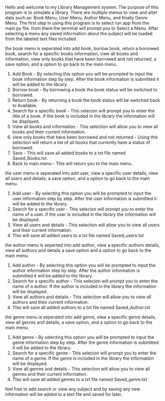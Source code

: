 Hello and welcome to my Library Management system.
The purpose of this program is to simulate a library. There are multiple menus to view and alter data such as: Book Menu, User Menu, Author Menu, and finally Genre Menu.
The first step in using this program is to select run app from the main.py file. from there the terminal will prompt you to Select a Menu.
After selecting a menu any saved information about the subject will be loaded from the labeled text files included.

the book menu is seperated into add book, borrow book, return a borrowed book, search for a specific books information, view all books and information, view only books that have been borrowed and not returned, a save option, and a option to go back to the main menu.
1. Add Book - By selecting this option you will be prompted to input the book information step by step. After the book information is submitted it will be added to the library.
2. Borrow book - By borrowing a book the book status will be switched to borrowed.
3. Return book - By returning a book the book status will be switched back to Available.
4. Search for a specific book - This selecion will prompt you to enter the title of a book. If the book is included in the library the information will be displayed.
5. View all books and information - This selection will allow you to view all books and their current information.
6. view only books that have been borrowed and not returned - Using this selection will return a list of all books that currently have a status of borrowed.
7. Save - This will save all added books to a txt file named Saved_Books.txt.
8. Back to main menu - This will return you to the main menu.

the user menu is seperated into add user, view a specific user details, view all users and details, a save option, and a option to go back to the main menu.
1. Add user - By selecting this option you will be prompted to input the user information step by step. After the user information is submitted it will be added to the library.
2. Search for a specific user - This selecion will prompt you to enter the name of a user. If the user is included in the library the information will be displayed.
3. View all users and details - This selection will allow you to view all users and their current information.
4. This will save all added users to a txt file named Saved_users.txt
   
the author menu is seperted into add author, view a specific authors details, view all authors and details a save option and a option to go back to the main menu.
1. Add author - By selecting this option you will be prompted to input the author information step by step. After the author information is submitted it will be added to the library.
2. Search for a specific author - This selecion will prompt you to enter the name of a author. If the author is included in the library the information will be displayed.
3. View all authors and details - This selection will allow you to view all authors and their current information.
4. This will save all added authors to a txt file named Saved_Author.txt

the genre menu is seperated into add genre, view a specific genre details, view all genres and details, a save option, and a option to go back to the main menu.
1. Add genre - By selecting this option you will be prompted to input the genre information step by step. After the genre information is submitted it will be added to the library.
2. Search for a specific genre - This selecion will prompt you to enter the name of a genre. If the genre is included in the library the information will be displayed.
3. View all genres and details - This selection will allow you to view all genres and their current information.
4. This will save all added genres to a txt file named Saved_genre.txt
   
feel free to add search or view any subject and by saving any new information will be added to a text file and saved for later.
